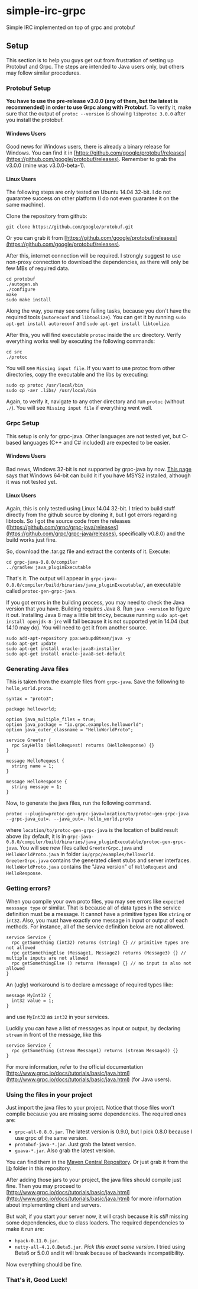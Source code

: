 # simple-irc-grpc

Simple IRC implemented on top of grpc and protobuf

## Setup

This section is to help you guys get out from frustration of setting up Protobuf and Grpc. The steps are intended to Java users only, but others may follow similar procedures.

### Protobuf Setup

**You have to use the pre-release v3.0.0 (any of them, but the latest is recommended) in order to use Grpc along with Protobuf.** To verify it, make sure that the output of `protoc --version` is showing `libprotoc 3.0.0` after you install the protobuf.

#### Windows Users

Good news for Windows users, there is already a binary release for Windows. You can find it in [https://github.com/google/protobuf/releases](https://github.com/google/protobuf/releases). Remember to grab the v3.0.0 (mine was v3.0.0-beta-1).

#### Linux Users

The following steps are only tested on Ubuntu 14.04 32-bit. I do not guarantee success on other platform (I do not even guarantee it on the same machine).

Clone the repository from github:

	git clone https://github.com/google/protobuf.git

Or you can grab it from [https://github.com/google/protobuf/releases](https://github.com/google/protobuf/releases).

After this, internet connection will be required. I strongly suggest to use non-proxy connection to download the dependencies, as there will only be few MBs of required data.

	cd protobuf
	./autogen.sh
	./configure
	make
	sudo make install

Along the way, you may see some failing tasks, because you don't have the required tools (`autoreconf` and `libtoolize`). You can get it by running `sudo apt-get install autoreconf` and `sudo apt-get install libtoolize`.

After this, you will find executable `protoc` inside the `src` directory. Verify everything works well by executing the following commands:

	cd src
	./protoc

You will see `Missing input file`. If you want to use protoc from other directories, copy the executable and the libs by executing:

	sudo cp protoc /usr/local/bin
	sudo cp -avr .libs/ /usr/local/bin


Again, to verify it, navigate to any other directory and run `protoc` (without `./`). You will see `Missing input file` if everything went well.

### Grpc Setup

This setup is only for grpc-java. Other languages are not tested yet, but C-based languages (C++ and C# included) are expected to be easier.

#### Windows Users

Bad news, Windows 32-bit is not supported by grpc-java by now. [This page](https://github.com/grpc/grpc-java/tree/master/compiler) says that Windows 64-bit can build it if you have MSYS2 installed, although it was not tested yet.

#### Linux Users

Again, this is only tested using Linux 14.04 32-bit. I tried to build stuff directly from the github source by cloning it, but I got errors regarding libtools. So I got the source code from the releases ([https://github.com/grpc/grpc-java/releases](https://github.com/grpc/grpc-java/releases), specifically v0.8.0) and the build works just fine.

So, download the .tar.gz file and extract the contents of it. Execute:

	cd grpc-java-0.8.0/compiler
	../gradlew java_pluginExecutable

That's it. The output will appear in `grpc-java-0.8.0/compiler/build/binaries/java_pluginExecutable/`, an executable called `protoc-gen-grpc-java`.

If you got errors in the building process, you may need to check the Java version that you have. Building requires Java 8. Run `java -version` to figure it out. Installing Java 8 may a little bit tricky, because running `sudo apt-get install openjdk-8-jre` will fail because it is not supported yet in 14.04 (but 14.10 may do). You will need to get it from another source.

	sudo add-apt-repository ppa:webupd8team/java -y
	sudo apt-get update
	sudo apt-get install oracle-java8-installer
	sudo apt-get install oracle-java8-set-default

### Generating Java files

This is taken from the example files from `grpc-java`. Save the following to `hello_world.proto`.

	syntax = "proto3";

	package helloworld;

	option java_multiple_files = true;
	option java_package = "io.grpc.examples.helloworld";
	option java_outer_classname = "HelloWorldProto";

	service Greeter {
	  rpc SayHello (HelloRequest) returns (HelloResponse) {}
	}

	message HelloRequest {
	  string name = 1;
	}

	message HelloResponse {
	  string message = 1;
	}

Now, to generate the java files, run the following command.

	protoc --plugin=protoc-gen-grpc-java=location/to/protoc-gen-grpc-java --grpc-java_out=. --java_out=. hello_world.proto

where `location/to/protoc-gen-grpc-java` is the location of build result above (by default, it is in `grpc-java-0.8.0/compiler/build/binaries/java_pluginExecutable/protoc-gen-grpc-java`. You will see new files called `GreeterGrpc.java` and `HelloWorldProto.java` in folder `io/grpc/examples/helloworld`. `GreeterGrpc.java` contains the generated client stubs and server interfaces. `HelloWorldProto.java` contains the "Java version" of `HelloRequest` and `HelloResponse`.

### Getting errors?

When you compile your own proto files, you may see errors like `expected messsage type` or similar. That is because all of data types in the service definition must be a message. It cannot have a primitive types like `string` or `int32`. Also, you must have exactly one message in input or output of each methods. For instance, all of the service definition below are not allowed.

	service Service {
	  rpc getSomething (int32) returns (string) {} // primitive types are not allowed
	  rpc getSomethingElse (Message1, Message2) returns (Message3) {} // multiple inputs are not allowed
	  rpc getSomethingElse () returns (Message) {} // no input is also not allowed
	}

An (ugly) workaround is to declare a message of required types like:

	message MyInt32 {
	  int32 value = 1;
	}

and use `MyInt32` as `int32` in your services.

Luckily you can have a list of messages as input or output, by declaring `stream` in front of the message, like this

	service Service {
	  rpc getSomething (stream Message1) returns (stream Message2) {}
	}

For more information, refer to the official documentation [http://www.grpc.io/docs/tutorials/basic/java.html](http://www.grpc.io/docs/tutorials/basic/java.html) (for Java users).

### Using the files in your project

Just import the java files to your project. Notice that those files won't compile because you are missing some dependencies. The required ones are:

- `grpc-all-0.8.0.jar`. The latest version is 0.9.0, but I pick 0.8.0 because I use grpc of the same version.
- `protobuf-java-*.jar`. Just grab the latest version.
- `guava-*.jar`. Also grab the latest version.

You can find them in the [Maven Central Repository](http://search.maven.org/). Or just grab it from the [lib](https://github.com/azaky/simple-irc-grpc/tree/master/lib) folder in this repository.

After adding those jars to your project, the java files should compile just fine. Then you may proceed to [http://www.grpc.io/docs/tutorials/basic/java.html](http://www.grpc.io/docs/tutorials/basic/java.html) for more information about implementing client and servers.

But wait, if you start your server now, it will crash because it is *still* missing some dependencies, due to class loaders. The required dependencies to make it run are:

- `hpack-0.11.0.jar`.
- `netty-all-4.1.0.Beta5.jar`. *Pick this exact same version*. I tried using Beta6 or 5.0.0 and it will break because of backwards incompatibility.

Now everything should be fine.

### That's it, Good Luck!
